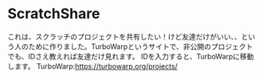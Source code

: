 # ScratchShare
これは、スクラッチのプロジェクトを共有したい！けど友達だけがいい、、という人のために作りました。TurboWarpというサイトで、非公開のプロジェクトでも、IDさえ教えれば友達だけ見れます。
IDを入力すると、TurboWarpに移動します。
TurboWarp:https://turbowarp.org/projects/
